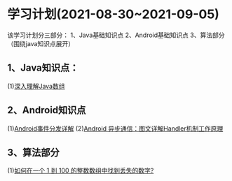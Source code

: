 # 学习计划(2021-08-30~2021-09-05)
该学习计划分三部分：
1、Java基础知识点
2、Android基础知识点
3、算法部分（围绕java知识点展开）

## 1、Java知识点：
(1)[深入理解Java数组](https://dunwu.github.io/javacore/basics/java-array.html#_1-%E7%AE%80%E4%BB%8B)

## 2、Android知识点
(1)[Android事件分发详解](https://www.jianshu.com/p/38015afcdb58)
(2)[Android 异步通信：图文详解Handler机制工作原理](https://blog.csdn.net/carson_ho/article/details/80175876)

## 3、算法部分
(1)[如何在一个 1 到 100 的整数数组中找到丢失的数字?](https://blog.csdn.net/feilang00/article/details/95312062)



